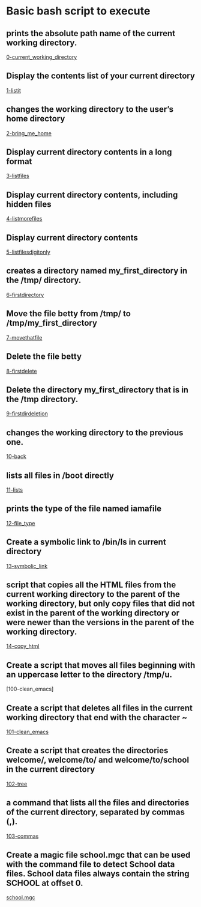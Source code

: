 # Basic bash script to execute

## prints the absolute path name of the current working directory.
[0-current_working_directory](https://github.com/martcpp/alx-system_engineering-devops/blob/master/0x00-shell_basics/0-current_working_directory)
## Display the contents list of your current directory
[1-listit](https://github.com/martcpp/alx-system_engineering-devops/blob/master/0x00-shell_basics/1-listit)
## changes the working directory to the user’s home directory
[ 2-bring_me_home](https://github.com/martcpp/alx-system_engineering-devops/blob/master/0x00-shell_basics/2-bring_me_home)        
## Display current directory contents in a long format                         
 [3-listfiles](https://github.com/martcpp/alx-system_engineering-devops/blob/master/0x00-shell_basics/3-listfiles)
## Display current directory contents, including hidden files 
[4-listmorefiles](https://github.com/martcpp/alx-system_engineering-devops/blob/master/0x00-shell_basics/4-listmorefiles)
## Display current directory contents
 [5-listfilesdigitonly](https://github.com/martcpp/alx-system_engineering-devops/blob/master/0x00-shell_basics/5-listfilesdigitonly)
## creates a directory named my_first_directory in the /tmp/ directory.
 [6-firstdirectory ](https://github.com/martcpp/alx-system_engineering-devops/blob/master/0x00-shell_basics/6-firstdirectory)   
## Move the file betty from /tmp/ to /tmp/my_first_directory
  [7-movethatfile](https://github.com/martcpp/alx-system_engineering-devops/blob/master/0x00-shell_basics/7-movethatfile)            
## Delete the file betty
 [8-firstdelete](https://github.com/martcpp/alx-system_engineering-devops/blob/master/0x00-shell_basics/8-firstdelete) 
## Delete the directory my_first_directory that is in the /tmp directory.
 [9-firstdirdeletion](https://github.com/martcpp/alx-system_engineering-devops/blob/master/0x00-shell_basics/9-firstdirdeletion)
## changes the working directory to the previous one.
 [10-back]()            
## lists all files in /boot directly
  [11-lists]()                          
## prints the type of the file named iamafile
[12-file_type]()
 ## Create a symbolic link to /bin/ls in current directory            
 [13-symbolic_link]() 
## script that copies all the HTML files from the current working directory to the parent of the working directory, but only copy files that did not exist in the parent of the working directory or were newer than the versions in the parent of the working directory.
 [14-copy_html]()
## Create a script that moves all files beginning with an uppercase letter to the directory /tmp/u.
  [100-clean_emacs]
## Create a script that deletes all files in the current working directory that end with the character ~
  [101-clean_emacs]()
 ## Create a script that creates the directories welcome/, welcome/to/ and welcome/to/school in the current directory
 [102-tree]()
 ##  a command that lists all the files and directories of the current directory, separated by commas (,).
 [103-commas]()
 ## Create a magic file school.mgc that can be used with the command file to detect School data files. School data files always contain the string SCHOOL at offset 0.
 [school.mgc]()
